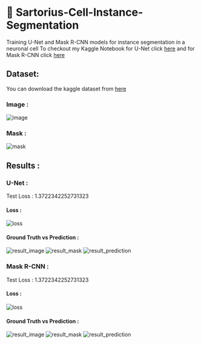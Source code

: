 # 🦠 Sartorius-Cell-Instance-Segmentation
Training U-Net and Mask R-CNN models for instance segmentation in a neuronal cell
To checkout my Kaggle Notebook for U-Net click [here](https://www.kaggle.com/frozenwolf/sartorius-visualization-training-u-net) and for Mask R-CNN click [here](https://www.kaggle.com/frozenwolf/brain-tumor-classification)

## Dataset:
You can download the kaggle dataset from [here](https://www.kaggle.com/c/sartorius-cell-instance-segmentation/data)

### Image :
![image](https://user-images.githubusercontent.com/57902078/138550681-e35b0d6a-99b0-4457-a84e-21fe3de02fe3.png)

### Mask :
![mask](https://user-images.githubusercontent.com/57902078/138550685-c50bffae-3257-48b9-aa2a-81aa3cd83d3d.png)

## Results :
### U-Net :
Test Loss :       1.3722342252731323
#### Loss :
![loss](https://user-images.githubusercontent.com/57902078/138550718-22f351a6-80ba-4fef-ad83-5c5dbec926f7.png)

#### Ground Truth vs Prediction :
![result_image](https://user-images.githubusercontent.com/57902078/138550874-22054bab-4afc-4042-a694-761014987e39.png)
![result_mask](https://user-images.githubusercontent.com/57902078/138550796-90e93d95-3094-47a7-a829-532ffa5ab39a.png)
![result_prediction](https://user-images.githubusercontent.com/57902078/138550798-1cee1b01-f437-4064-97aa-9d5cff8f8685.png)

### Mask R-CNN :
Test Loss :       1.3722342252731323
#### Loss :
![loss](https://user-images.githubusercontent.com/57902078/138550718-22f351a6-80ba-4fef-ad83-5c5dbec926f7.png)

#### Ground Truth vs Prediction :
![result_image](https://user-images.githubusercontent.com/57902078/138550874-22054bab-4afc-4042-a694-761014987e39.png)
![result_mask](https://user-images.githubusercontent.com/57902078/138550796-90e93d95-3094-47a7-a829-532ffa5ab39a.png)
![result_prediction](https://user-images.githubusercontent.com/57902078/138550798-1cee1b01-f437-4064-97aa-9d5cff8f8685.png)
